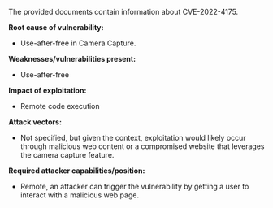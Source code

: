 The provided documents contain information about CVE-2022-4175.

**Root cause of vulnerability:**
- Use-after-free in Camera Capture.

**Weaknesses/vulnerabilities present:**
- Use-after-free

**Impact of exploitation:**
- Remote code execution

**Attack vectors:**
- Not specified, but given the context, exploitation would likely occur through malicious web content or a compromised website that leverages the camera capture feature.

**Required attacker capabilities/position:**
- Remote, an attacker can trigger the vulnerability by getting a user to interact with a malicious web page.
